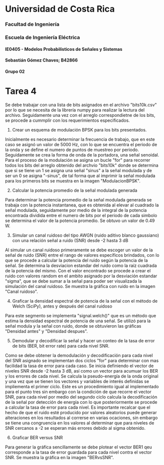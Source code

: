 # Universidad de Costa Rica

### Facultad de Ingeniería

### Escuela de Ingeniería Eléctrica

#### IE0405 - Modelos Probabilísticos de Señales y Sistemas

#### Sebastián Gómez Chaves; B42866
#### Grupo 02

# Tarea 4

Se debe trabajar con una lista de bits asignados en el archivo "bits10k.csv" por lo que se necesita de la librería numpy para realizar la lectura del archivo. Seguidamente una vez con el arreglo correspondietne de los bits, se procede a cummplir con los requerimientos especificados.

1. Crear un esquema de modulación BPSK para los bits presentados.

Inicialmente es necesario determinar la frecuencia de trabajo, que en este caso se asignó un valor de 5000 Hz, con lo que se encuentra el periodo de la onda y se define el numero de puntos de muestreo por periodo. Seguidamente se crea la forma de onda de la portadora, una señal senoidal. Para el proceso de la modulación se asigna un bucle "for" para recorrer todos los bits del arreglo obtenido del archvio "bits10k" donde se determina que si se tiene un 1 se asigna una señal "sinus" a la señal modulada y de ser un 0 se asigna "-sinus", de tal forma que al imprimir la señal modulada para los primeros bits se muestra en la imagen "ModulacionBPSK".

2. Calcular la potencia promedio de la señal modulada generada

Para determinar la potencia promedio de la señal modulada generada se trabaja con la potencia instantanea, que es obtenida al elevar al cuadrado la señal modulada, seguidamente por medio de la integral de la potencia encontrada dividida entre el numero de bits por el periodo de cada simbolo se determina el valor de la potencia promedio. Se obtuvo un valor de 0.49 W.

3. Simular un canal ruidoso del tipo AWGN (ruido aditivo blanco gaussiano) con una relación señal a ruido (SNR) desde -2 hasta 3 dB

Al simular un canal ruidoso primeramente se debe escoger un valor de la señal de ruido (SNR) entre el rango de valores específicos brindados, con lo que se procede a calcular la potencia del ruido según la potencia de la señal. Se determina la desviacion estandar del ruido como la raíz cuadrada de la potencia del mismo. Con el valor encontrado se procede a crear el ruido con valores random en el ambito asignado por la desviación estandar "sigma", que se debe sumar a la señal para poder ser visualizada la simulación del canal ruidoso. Se muestra la gráfica con ruido en la imagen "Canal ruidoso".

4. Graficar la densidad espectral de potencia de la señal con el método de Welch (SciPy), antes y después del canal ruidoso

Para este segmento se implementa "signal.welch()" que es un método que estima la densidad espectral de potencia de una señal. Se utilizó para la señal modula y la señal con ruido, donde se obtuvieron las gráficas "Densidad antes" y "Densidad despues".

5. Demodular y decodificar la señal y hacer un conteo de la tasa de error de bits (BER, bit error rate) para cada nivel SNR.

Como se debe obtener la demodulación y decodificación para cada nivel del SNR asignado se implementan dos ciclos "for" para determinar con mas facilidad la tasa de error para cada caso.
Se inicia definiendo el vector de niveles SNR desde -2 hasta 3 dB, así como un vector para acumuar los BER y los errores de cada nivel. Se calcula la pseudo-energía de la onda original y una vez que se tienen los vectores y variables de interés definidas se impliementa el primer ciclo. Este es un procedimiento igual al implementado para el punto tres sin embargo con la condición de que recorre el vector SNR, para cada nivel por medio del segundo ciclo calcula la decodificación de la señal por detección de energía con lo que posteriormente se procede a calcular la tasa de error para cada nivel.
Es importante recalcar que el hecho de que el ruido esté producido por valores aleatorios puede generar alteraciones en los resultados al correrse en varias ocaciones, sin embargo se tiene una congruencia en los valores al determinar que para niveles de SNR cercanos a -2 se esperan más errores debido al sigma obtenido.

6. Graficar BER versus SNR

Para generar la gráfica sencillamente se debe plotear el vector BER1 qeu corresponde a la tasa de error guardada para cada nivel contra el vector SNR. Se muestra la gráfica en la imagen "BERvsSNR". 


```python

```
